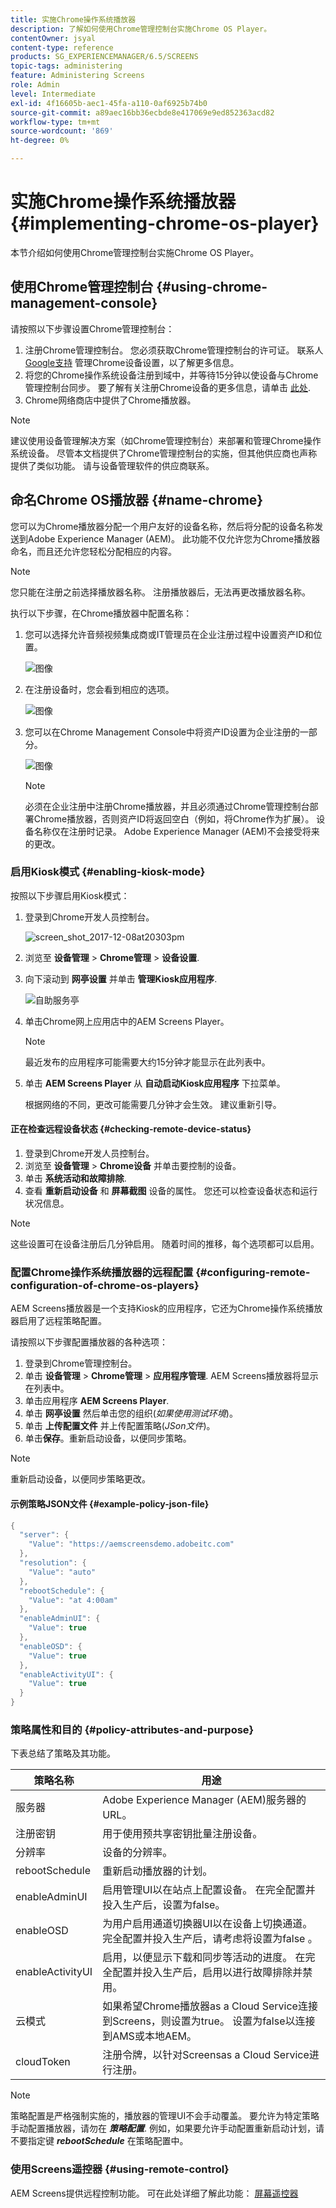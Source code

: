 ```yaml
---
title: 实施Chrome操作系统播放器
description: 了解如何使用Chrome管理控制台实施Chrome OS Player。
contentOwner: jsyal
content-type: reference
products: SG_EXPERIENCEMANAGER/6.5/SCREENS
topic-tags: administering
feature: Administering Screens
role: Admin
level: Intermediate
exl-id: 4f16605b-aec1-45fa-a110-0af6925b74b0
source-git-commit: a89aec16bb36ecbde8e417069e9ed852363acd82
workflow-type: tm+mt
source-wordcount: '869'
ht-degree: 0%

---
```


# 实施Chrome操作系统播放器 {#implementing-chrome-os-player}

本节介绍如何使用Chrome管理控制台实施Chrome OS Player。

## 使用Chrome管理控制台 {#using-chrome-management-console}

请按照以下步骤设置Chrome管理控制台：

1. 注册Chrome管理控制台。 您必须获取Chrome管理控制台的许可证。 联系人 [Google支持](https://support.google.com/chrome/a/answer/1375678?hl=en&amp;ref_topic=2935995) 管理Chrome设备设置，以了解更多信息。
1. 将您的Chrome操作系统设备注册到域中，并等待15分钟以使设备与Chrome管理控制台同步。 要了解有关注册Chrome设备的更多信息，请单击 [此处](https://support.google.com/chrome/a/answer/1360534?hl=en).
1. Chrome网络商店中提供了Chrome播放器。

>[!NOTE]
>
>建议使用设备管理解决方案（如Chrome管理控制台）来部署和管理Chrome操作系统设备。 尽管本文档提供了Chrome管理控制台的实施，但其他供应商也声称提供了类似功能。 请与设备管理软件的供应商联系。

## 命名Chrome OS播放器 {#name-chrome}

您可以为Chrome播放器分配一个用户友好的设备名称，然后将分配的设备名称发送到Adobe Experience Manager (AEM)。 此功能不仅允许您为Chrome播放器命名，而且还允许您轻松分配相应的内容。

>[!NOTE]
>您只能在注册之前选择播放器名称。 注册播放器后，无法再更改播放器名称。

执行以下步骤，在Chrome播放器中配置名称：

1. 您可以选择允许音频视频集成商或IT管理员在企业注册过程中设置资产ID和位置。

   ![图像](/help/user-guide/assets/chrome-device/chrome1.png)

1. 在注册设备时，您会看到相应的选项。

   ![图像](/help/user-guide/assets/chrome-device/chrome2.jpg)

1. 您可以在Chrome Management Console中将资产ID设置为企业注册的一部分。

   ![图像](/help/user-guide/assets/chrome-device/chrome3.png)

   >[!NOTE]
   >必须在企业注册中注册Chrome播放器，并且必须通过Chrome管理控制台部署Chrome播放器，否则资产ID将返回空白（例如，将Chrome作为扩展）。 设备名称仅在注册时记录。 Adobe Experience Manager (AEM)不会接受将来的更改。

### 启用Kiosk模式 {#enabling-kiosk-mode}

按照以下步骤启用Kiosk模式：

1. 登录到Chrome开发人员控制台。

   ![screen_shot_2017-12-08at20303pm](assets/screen_shot_2017-12-08at20303pm.png)

1. 浏览至 **设备管理** > **Chrome管理** > **设备设置**.
1. 向下滚动到 **网亭设置** 并单击 **管理Kiosk应用程序**.

   ![自助服务亭](assets/kiosk.png)

1. 单击Chrome网上应用店中的AEM Screens Player。

   >[!NOTE]
   >
   >最近发布的应用程序可能需要大约15分钟才能显示在此列表中。

1. 单击 **AEM Screens Player** 从 **自动启动Kiosk应用程序** 下拉菜单。

   根据网络的不同，更改可能需要几分钟才会生效。 建议重新引导。

#### 正在检查远程设备状态 {#checking-remote-device-status}

1. 登录到Chrome开发人员控制台。
1. 浏览至 **设备管理** > **Chrome设备** 并单击要控制的设备。
1. 单击 **系统活动和故障排除**.
1. 查看 **重新启动设备** 和 **屏幕截图** 设备的属性。 您还可以检查设备状态和运行状况信息。

>[!NOTE]
>
>这些设置可在设备注册后几分钟启用。 随着时间的推移，每个选项都可以启用。

### 配置Chrome操作系统播放器的远程配置 {#configuring-remote-configuration-of-chrome-os-players}

AEM Screens播放器是一个支持Kiosk的应用程序，它还为Chrome操作系统播放器启用了远程策略配置。

请按照以下步骤配置播放器的各种选项：

1. 登录到Chrome管理控制台。
1. 单击 **设备管理** > **Chrome管理** > **应用程序管理**. AEM Screens播放器将显示在列表中。
1. 单击应用程序 **AEM Screens Player**.
1. 单击 **网亭设置** 然后单击您的组织(*如果使用测试环境*)。
1. 单击 **上传配置文件** 并上传配置策略(*JSon文件*)。
1. 单击&#x200B;**保存**。重新启动设备，以便同步策略。

>[!NOTE]
>
>重新启动设备，以便同步策略更改。

#### 示例策略JSON文件 {#example-policy-json-file}

```java
{
  "server": {
    "Value": "https://aemscreensdemo.adobeitc.com"
  },
  "resolution": {
    "Value": "auto"
  },
  "rebootSchedule": {
    "Value": "at 4:00am"
  },
  "enableAdminUI": {
    "Value": true
  },
  "enableOSD": {
    "Value": true
  },
  "enableActivityUI": {
    "Value": true
  }
}
```

### 策略属性和目的 {#policy-attributes-and-purpose}

下表总结了策略及其功能。

| **策略名称** | **用途** |
|---|---|
| 服务器 | Adobe Experience Manager (AEM)服务器的URL。 |
| 注册密钥 | 用于使用预共享密钥批量注册设备。 |
| 分辨率 | 设备的分辨率。 |
| rebootSchedule | 重新启动播放器的计划。 |
| enableAdminUI | 启用管理UI以在站点上配置设备。 在完全配置并投入生产后，设置为false。 |
| enableOSD | 为用户启用通道切换器UI以在设备上切换通道。 完全配置并投入生产后，请考虑将设置为false 。 |
| enableActivityUI | 启用，以便显示下载和同步等活动的进度。 在完全配置并投入生产后，启用以进行故障排除并禁用。 |
| 云模式 | 如果希望Chrome播放器as a Cloud Service连接到Screens，则设置为true。 设置为false以连接到AMS或本地AEM。 |
| cloudToken | 注册令牌，以针对Screensas a Cloud Service进行注册。 |

>[!NOTE]
>
>策略配置是严格强制实施的，播放器的管理UI不会手动覆盖。 要允许为特定策略手动配置播放器，请勿在 ***策略配置***. 例如，如果要允许手动配置重新启动计划，请不要指定键 ***rebootSchedule*** 在策略配置中。

### 使用Screens遥控器 {#using-remote-control}

AEM Screens提供远程控制功能。 可在此处详细了解此功能： [屏幕遥控器](implementing-remote-control.md)
